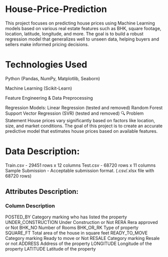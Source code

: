 # House-Price-Prediction
This project focuses on predicting house prices using Machine Learning models based on various real estate features such as BHK, square footage, location, latitude, longitude, and more. The goal is to build a robust regression model that generalizes well to unseen data, helping buyers and sellers make informed pricing decisions.

# Technologies Used
Python (Pandas, NumPy, Matplotlib, Seaborn)

Machine Learning (Scikit-Learn)

Feature Engineering & Data Preprocessing

Regression Models:
Linear Regression (tested and removed)
Random Forest
Support Vector Regression (SVR) (tested and removed)
🔍 Problem Statement
House prices vary significantly based on factors like location, size, and market conditions. The goal of this project is to create an accurate predictive model that estimates house prices based on available features.

# Data Description:
Train.csv - 29451 rows x 12 columns
Test.csv - 68720 rows x 11 columns
Sample Submission - Acceptable submission format. (.csv/.xlsx file with 68720 rows)

## Attributes Description:
### Column	Description
POSTED_BY	Category marking who has listed the property
UNDER_CONSTRUCTION	Under Construction or Not
RERA	Rera approved or Not
BHK_NO	Number of Rooms
BHK_OR_RK	Type of property
SQUARE_FT	Total area of the house in square feet
READY_TO_MOVE	Category marking Ready to move or Not
RESALE	Category marking Resale or not
ADDRESS	Address of the property
LONGITUDE	Longitude of the property
LATITUDE	Latitude of the property
